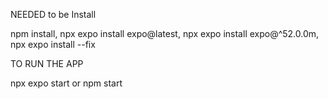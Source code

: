 NEEDED to be Install

npm install,
npx expo install expo@latest,
npx expo install expo@^52.0.0m,
npx expo install --fix


TO RUN THE APP

npx expo start or npm start

